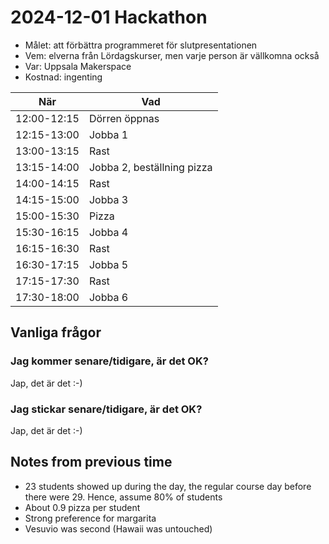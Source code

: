 # 2024-12-01 Hackathon

 * Målet: att förbättra programmeret för slutpresentationen
 * Vem: elverna från Lördagskurser, men varje person är vällkomna också
 * Var: Uppsala Makerspace
 * Kostnad: ingenting

När        |Vad
-----------|----------------------------
12:00-12:15|Dörren öppnas
12:15-13:00|Jobba 1
13:00-13:15|Rast
13:15-14:00|Jobba 2, beställning pizza
14:00-14:15|Rast
14:15-15:00|Jobba 3
15:00-15:30|Pizza
15:30-16:15|Jobba 4
16:15-16:30|Rast
16:30-17:15|Jobba 5
17:15-17:30|Rast
17:30-18:00|Jobba 6

## Vanliga frågor

### Jag kommer senare/tidigare, är det OK?

Jap, det är det :-)

### Jag stickar senare/tidigare, är det OK?

Jap, det är det :-)

## Notes from previous time

 * 23 students showed up during the day, 
   the regular course day before there were 29.
   Hence, assume 80% of students 
 * About 0.9 pizza per student
 * Strong preference for margarita
 * Vesuvio was second (Hawaii was untouched)
